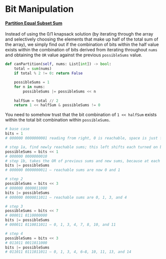 # Bit Manipulation

####

#### [Partition Equal Subset Sum](https://leetcode.com/problems/partition-equal-subset-sum)

Instead of using the 0/1 knapsack solution (by iterating through the array and selectively choosing the elements that make up half of the total sum of the array), we simply find out if the combination of bits within the half value exists within the combination of bits derived from iterating throughout `nums` and obtaining the `OR` value against the previous `possibleSums` value.

```python
def canPartition(self, nums: List[int]) -> bool:
    total = sum(nums)
    if total % 2 != 0: return False

    possibleSums = 1
    for n in nums:
        possibleSums |= possibleSums << n
    
    halfSum = total // 2
    return 1 << halfSum & possibleSums != 0
```

You need to somehow trust that the bit combination of `1 << halfSum` exists within the total bit combination within `possibleSums`.

```python
# base case
bits = 1
# 000000 0000000001 reading from right, 0 is reachable, space is just for readability

# step 1a, find newly reachable sums; this left shifts each turned on bit by n (effectively adding n to every previous sum)
possibleSums = bits << 1
# 000000 0000000010
# step 1b, takes the OR of previous sums and new sums, because at each step we can add n OR skip it
bits |= possibleSums
# 000000 0000000011 — reachable sums are now 0 and 1

# step 2
possibleSums = bits << 3
# 000000 0000011000
bits |= possibleSums
# 000000 0000011011 — reachable sums are 0, 1, 3, and 4

# step 3
possibleSums = bits << 7
# 000011 0110000000
bits |= possibleSums
# 000011 0110011011 — 0, 1, 3, 4, 7, 8, 10, and 11

# step 4
possibleSums = bits << 3
# 011011 0011011000
bits |= possibleSums
# 011011 0111011011 — 0, 1, 3, 4, 6–8, 10, 11, 13, and 14
```

